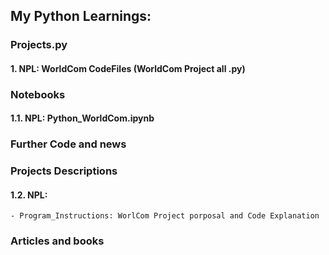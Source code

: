 ## My Python Learnings:

### Projects.py
  #### 1. NPL: WorldCom CodeFiles (WorldCom Project all .py)

### Notebooks
  #### 1.1. NPL: Python_WorldCom.ipynb

### Further Code and news

### Projects Descriptions
  #### 1.2. NPL: 
    - Program_Instructions: WorlCom Project porposal and Code Explanation
    
### Articles and books
